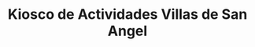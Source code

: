 ---
title: "Kiosco de Actividades Villas de San Angel"
url: /zona-2/kiosco-de-actividades-villas-de-san-angel/
shop: Kiosk
---